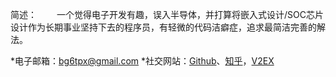 简述：
&emsp;&emsp;一个觉得电子开发有趣，误入半导体，并打算将嵌入式设计/SOC芯片设计作为长期事业坚持下去的程序员，有轻微的代码洁癖症，追求最简洁完善的解法。


*电子邮箱：bg6tpx@gmail.com
*社交网站：[Github](https://github.com/BG6TPX)、[知乎](https://www.zhihu.com/people/fan-ye-xing-kong-27)，[V2EX](https://www.v2ex.com/member/BG6TPX)